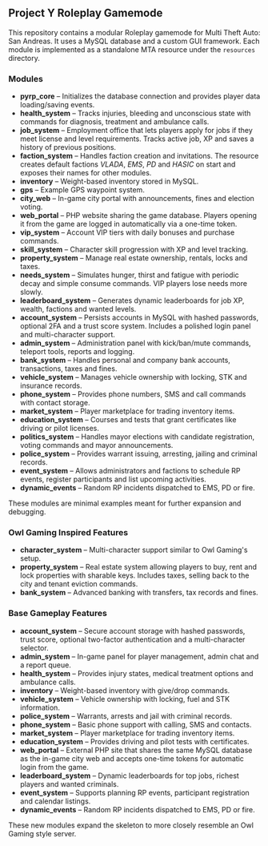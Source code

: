 
## Project Y Roleplay Gamemode

This repository contains a modular Roleplay gamemode for Multi Theft Auto: San Andreas. It uses a MySQL database and a custom GUI framework. Each module is implemented as a standalone MTA resource under the `resources` directory.

### Modules
- **pyrp_core** – Initializes the database connection and provides player data loading/saving events.
 - **health_system** – Tracks injuries, bleeding and unconscious state with commands for diagnosis, treatment and ambulance calls.
- **job_system** – Employment office that lets players apply for jobs if they meet license and level requirements. Tracks active job, XP and saves a history of previous positions.
- **faction_system** – Handles faction creation and invitations. The resource
  creates default factions *VLADA*, *EMS*, *PD* and *HASIC* on start and exposes
  their names for other modules.
- **inventory** – Weight-based inventory stored in MySQL.
- **gps** – Example GPS waypoint system.
- **city_web** – In-game city portal with announcements, fines and election voting.
- **web_portal** – PHP website sharing the game database. Players opening it from the game are logged in automatically via a one-time token.
- **vip_system** – Account VIP tiers with daily bonuses and purchase commands.
- **skill_system** – Character skill progression with XP and level tracking.
- **property_system** – Manage real estate ownership, rentals, locks and taxes.
- **needs_system** – Simulates hunger, thirst and fatigue with periodic decay and simple consume commands. VIP players lose needs more slowly.
- **leaderboard_system** – Generates dynamic leaderboards for job XP, wealth, factions and wanted levels.
- **account_system** – Persists accounts in MySQL with hashed passwords, optional 2FA and a trust score system. Includes a polished login panel and multi-character support.
- **admin_system** – Administration panel with kick/ban/mute commands, teleport tools, reports and logging.
- **bank_system** – Handles personal and company bank accounts, transactions, taxes and fines.
- **vehicle_system** – Manages vehicle ownership with locking, STK and insurance records.
- **phone_system** – Provides phone numbers, SMS and call commands with contact storage.
- **market_system** – Player marketplace for trading inventory items.
- **education_system** – Courses and tests that grant certificates like driving or pilot licenses.
- **politics_system** – Handles mayor elections with candidate registration, voting commands and mayor announcements.
- **police_system** – Provides warrant issuing, arresting, jailing and criminal records.
- **event_system** – Allows administrators and factions to schedule RP events, register participants and list upcoming activities.
- **dynamic_events** – Random RP incidents dispatched to EMS, PD or fire.

These modules are minimal examples meant for further expansion and debugging.

### Owl Gaming Inspired Features
- **character_system** – Multi-character support similar to Owl Gaming's setup.
- **property_system** – Real estate system allowing players to buy, rent and lock properties with sharable keys. Includes taxes, selling back to the city and tenant eviction commands.
- **bank_system** – Advanced banking with transfers, tax records and fines.

### Base Gameplay Features
- **account_system** – Secure account storage with hashed passwords, trust score, optional two-factor authentication and a multi-character selector.
- **admin_system** – In-game panel for player management, admin chat and a report queue.
- **health_system** – Provides injury states, medical treatment options and ambulance calls.
- **inventory** – Weight-based inventory with give/drop commands.
- **vehicle_system** – Vehicle ownership with locking, fuel and STK information.
- **police_system** – Warrants, arrests and jail with criminal records.
- **phone_system** – Basic phone support with calling, SMS and contacts.
- **market_system** – Player marketplace for trading inventory items.
- **education_system** – Provides driving and pilot tests with certificates.
- **web_portal** – External PHP site that shares the same MySQL database as the in-game city web and accepts one-time tokens for automatic login from the game.
- **leaderboard_system** – Dynamic leaderboards for top jobs, richest players and wanted criminals.
- **event_system** – Supports planning RP events, participant registration and calendar listings.
- **dynamic_events** – Random RP incidents dispatched to EMS, PD or fire.

These new modules expand the skeleton to more closely resemble an Owl Gaming style server.

